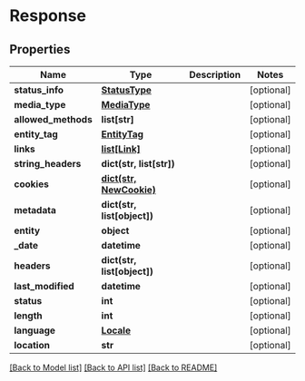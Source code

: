 # Response

## Properties
Name | Type | Description | Notes
------------ | ------------- | ------------- | -------------
**status_info** | [**StatusType**](StatusType.md) |  | [optional] 
**media_type** | [**MediaType**](MediaType.md) |  | [optional] 
**allowed_methods** | **list[str]** |  | [optional] 
**entity_tag** | [**EntityTag**](EntityTag.md) |  | [optional] 
**links** | [**list[Link]**](Link.md) |  | [optional] 
**string_headers** | **dict(str, list[str])** |  | [optional] 
**cookies** | [**dict(str, NewCookie)**](NewCookie.md) |  | [optional] 
**metadata** | **dict(str, list[object])** |  | [optional] 
**entity** | **object** |  | [optional] 
**_date** | **datetime** |  | [optional] 
**headers** | **dict(str, list[object])** |  | [optional] 
**last_modified** | **datetime** |  | [optional] 
**status** | **int** |  | [optional] 
**length** | **int** |  | [optional] 
**language** | [**Locale**](Locale.md) |  | [optional] 
**location** | **str** |  | [optional] 

[[Back to Model list]](../README.md#documentation-for-models) [[Back to API list]](../README.md#documentation-for-api-endpoints) [[Back to README]](../README.md)

